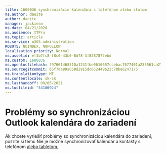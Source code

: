 ```yaml
---
title: 1600036 synchronizácie kalendára s telefónom alebo stolom
ms.author: daeite
author: daeite
manager: jackiesm
ms.date: 04/21/2020
ms.audience: ITPro
ms.topic: article
ms.service: o365-administration
ROBOTS: NOINDEX, NOFOLLOW
localization_priority: Normal
ms.assetid: ef3b7fc8-f8c0-43b0-8d78-3f8287872ebd
ms.custom: 1600036
ms.openlocfilehash: f97661468310a1241fbe0616657ccebac7677401a235561ca27020be6e27cbbb
ms.sourcegitcommit: b5f7da89a650d2915dc652449623c78be6247175
ms.translationtype: MT
ms.contentlocale: sk-SK
ms.lasthandoff: 08/05/2021
ms.locfileid: "54106924"
---
```

# <a name="issues-synchronizing-your-outlook-calendar-to-devices"></a>Problémy so synchronizáciou Outlook kalendára do zariadení

Ak chcete vyriešiť problémy so synchronizáciou kalendára do zariadení, pozrite si tému Nie je možné synchronizovať kalendár a kontakty s telefónom [alebo tabletom.](https://support.office.com/article/8479d764-b9f5-4fff-ba88-edd7c265df9f.aspx)
  

